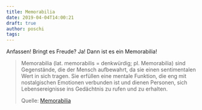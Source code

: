 ```yaml
---
title: Memorabilia
date: 2019-04-04T14:00:21
draft: true
author: poschi
tags: 
---
```


Anfassen! Bringt es Freude? Ja! Dann ist es ein Memorabilia!

> Memorabilia (lat. memorabilis = denkwürdig; pl. Memorabilia) sind Gegenstände,
> die der Mensch aufbewahrt, da sie einen sentimentalen Wert in sich tragen. Sie
> erfüllen eine mentale Funktion, die eng mit nostalgischen Emotionen verbunden
> ist und dienen Personen, sich Lebensereignisse ins Gedächtnis zu rufen und zu
> erhalten.
>
> Quelle: [Memorabilia](https://de.wikipedia.org/wiki/Memorabilia)
